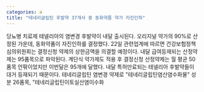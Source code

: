 ```yaml
---
categories: a
title: "테네리글립틴 후발약 37개사 중 동화약품 약가 자진인하"
---
```

당뇨병 치료제 테넬리아의 염변경 후발약이 내달 출시된다. 오리지널 약가의 90%로 산정된 가운데, 동화약품이 자진인하를 결정했다. 22일 관련업계에 따르면 건강보험정책심의위원회는 결정신청 약제의 상한금액을 의결할 예정이다. 내달 급여등재되는 산정약제는 95품목으로 파악된다. 계단식 약가제도 적용 후 결정신청 산정약제는 월 평균 50품목 안팎이었지만 이번달은 95개에 달했다. 내달 특허만료되는 테넬리아 후발약들이 대거 등재되기 때문이다. 테네리글립틴 염변경 약제로 "테네리글립틴염산염수화물" 성분 26품목, "테네리글립틴이토실산염이수화
